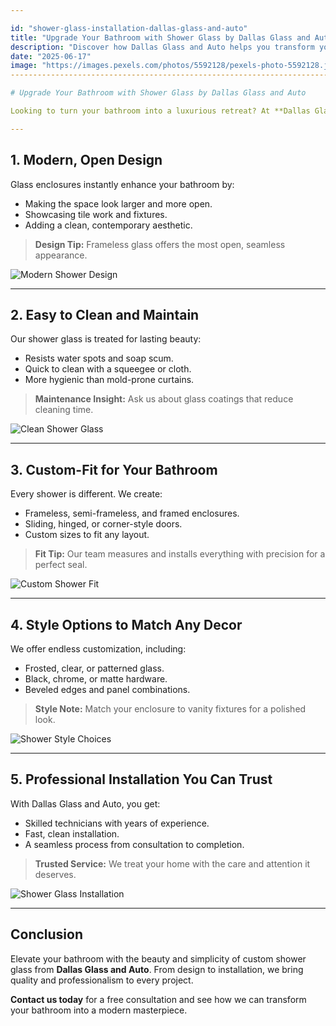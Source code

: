```yaml
---

id: "shower-glass-installation-dallas-glass-and-auto"
title: "Upgrade Your Bathroom with Shower Glass by Dallas Glass and Auto"
description: "Discover how Dallas Glass and Auto helps you transform your bathroom with elegant, durable, and low-maintenance shower glass enclosures—customized to fit your space and style."
date: "2025-06-17"
image: "https://images.pexels.com/photos/5592128/pexels-photo-5592128.jpeg?auto=compresscs=tinysrgbw=1260h=750dpr=1](https://images.pexels.com/photos/5592128/pexels-photo-5592128.jpeg?auto=compress&cs=tinysrgb&w=1260&h=750&dpr=1)"
-----------------------------------------------------------------------------------------------------------------------------------------------------------------------------------------------------------------------------------------------

# Upgrade Your Bathroom with Shower Glass by Dallas Glass and Auto

Looking to turn your bathroom into a luxurious retreat? At **Dallas Glass and Auto**, we specialize in sleek, modern **shower glass enclosures** that elevate your bathroom’s beauty, function, and value.

---
```


## 1. **Modern, Open Design**

Glass enclosures instantly enhance your bathroom by:

* Making the space look larger and more open.
* Showcasing tile work and fixtures.
* Adding a clean, contemporary aesthetic.

> **Design Tip:** Frameless glass offers the most open, seamless appearance.

![Modern Shower Design](https://images.pexels.com/photos/5592128/pexels-photo-5592128.jpeg?auto=compress\&cs=tinysrgb\&w=1260\&h=750\&dpr=1)

---

## 2. **Easy to Clean and Maintain**

Our shower glass is treated for lasting beauty:

* Resists water spots and soap scum.
* Quick to clean with a squeegee or cloth.
* More hygienic than mold-prone curtains.

> **Maintenance Insight:** Ask us about glass coatings that reduce cleaning time.

![Clean Shower Glass](https://images.pexels.com/photos/5592090/pexels-photo-5592090.jpeg?auto=compress\&cs=tinysrgb\&w=1260\&h=750\&dpr=1)

---

## 3. **Custom-Fit for Your Bathroom**

Every shower is different. We create:

* Frameless, semi-frameless, and framed enclosures.
* Sliding, hinged, or corner-style doors.
* Custom sizes to fit any layout.

> **Fit Tip:** Our team measures and installs everything with precision for a perfect seal.

![Custom Shower Fit](https://images.pexels.com/photos/5592096/pexels-photo-5592096.jpeg?auto=compress\&cs=tinysrgb\&w=1260\&h=750\&dpr=1)

---

## 4. **Style Options to Match Any Decor**

We offer endless customization, including:

* Frosted, clear, or patterned glass.
* Black, chrome, or matte hardware.
* Beveled edges and panel combinations.

> **Style Note:** Match your enclosure to vanity fixtures for a polished look.

![Shower Style Choices](https://images.pexels.com/photos/6812723/pexels-photo-6812723.jpeg?auto=compress\&cs=tinysrgb\&w=1260\&h=750\&dpr=1)

---

## 5. **Professional Installation You Can Trust**

With Dallas Glass and Auto, you get:

* Skilled technicians with years of experience.
* Fast, clean installation.
* A seamless process from consultation to completion.

> **Trusted Service:** We treat your home with the care and attention it deserves.

![Shower Glass Installation](https://images.pexels.com/photos/6248540/pexels-photo-6248540.jpeg?auto=compress\&cs=tinysrgb\&w=1260\&h=750\&dpr=1)

---

## Conclusion

Elevate your bathroom with the beauty and simplicity of custom shower glass from **Dallas Glass and Auto**. From design to installation, we bring quality and professionalism to every project.

**Contact us today** for a free consultation and see how we can transform your bathroom into a modern masterpiece.
